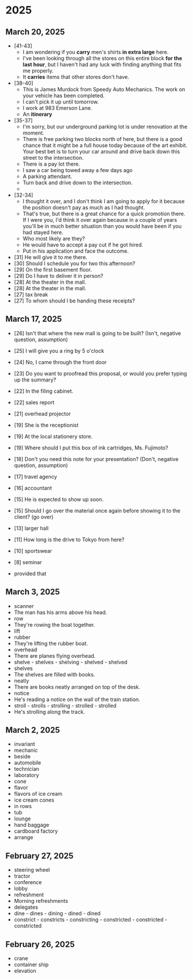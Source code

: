 # 2025
<!-- 
Listening Section
   Test 01 - [44-46]  19:57
-->
## March 20, 2025
* [41-43]
  * I am wondering if you **carry** men's shirts **in extra large** here. 
  * I've
been looking through all the stores on this entire block **for the last hour**, but I haven't
had any luck with finding anything that fits me properly.
  * It **carries** items that other stores don't have.
* [38-40]
  * This is James Murdock from Speedy Auto
Mechanics. The work on your vehicle has been completed.
  * I can't pick it up until tomorrow.
  * I work at 983 Emerson
Lane.
  * An **itinerary**
* [35-37] 
  * I'm sorry, but our underground parking lot is under renovation at the
moment. 
  * There is free parking two blocks north of here, but there is a good chance that it might be a full house today because of the art exhibit. Your best bet is to
turn your car around and drive back down this street to the intersection.
  * There is a pay lot there.
  * I saw a car being towed away
a few days ago
  * A parking attendant.
  * Turn back and drive down to the intersection.
  * 
* [32-34] 
  * I thought it over, and I don't think I am going to apply for it because
the position doesn't pay as much as I had thought.
  * That's true, but there is a great chance for a quick promotion there. If I
were you, I'd think it over again because in a couple of years you'll be in much
better situation than you would have been if you had stayed here.
  * Who most likely are they?
  * He would have to accept a pay cut if he got hired.
  * Put in his application and face the outcome.
* [31] He will give it to me there.
* [30] Should I schedule you for two this afternoon?
* [29] On the first basement floor.
* [29] Do I have to deliver it in person?
* [28] At the theater in the mall.
* [28] At the theater in the mall.
* [27] tax break
* [27] To whom should I be handing these receipts?
## March 17, 2025
* [26] Isn't that where the new mall is going to be built? (Isn't, negative question, assumption)
* [25] I will give you a ring by 5 o'clock
* [24] No, I came through the front door
* [23] Do you want to proofread this proposal, or would you prefer
  typing up the summary?
* [22] In the filing cabinet.
* [22] sales report
* [21] overhead projector
* [19] She is the receptionist
* [19] At the local stationery store.
* [19] Where should I put this box of ink cartridges, Ms. Fujimoto?
* [18] Don't you need this note for your presentation? (Don't, negative question, assumption)
* [17] travel agency
* [16] accountant
* [15] He is expected to show up soon.
* [15] Should I go over the material once again before showing it to the client? (go over)
* [13] larger hall
* [11] How long is the drive to Tokyo from here?
* [10] sportswear
* [8] seminar

* provided that
## March 3, 2025
* scanner
* The man has his arms above his head.
* row
* They're rowing the boat together.
* lift
* rubber
* They're lifting the rubber boat.
* overhead
* There are planes flying overhead.
* shelve - shelves - shelving - shelved - shelved
* shelves
* The shelves are filled with books.
* neatly
* There are books neatly arranged on top of the desk.
* notice
* He's reading a notice on the wall of the train station.
* stroll - strolls - strolling - strolled - strolled
* He's strolling along the track.

## March 2, 2025
* invariant
* mechanic
* beside
* automobile
* technician
* laboratory
* cone
* flavor
* flavors of ice cream
* ice cream cones
* in rows
* tub
* lounge
* hand baggage
* cardboard factory
* arrange
## February 27, 2025
* steering wheel
* tractor
* conference
* lobby
* refreshment
* Morning refreshments
* delegates
* dine - dines - dining - dined - dined
* constrict - constricts - constricting - constricted - constricted - constricted
## February 26, 2025
* crane  
* container ship  
* elevation
